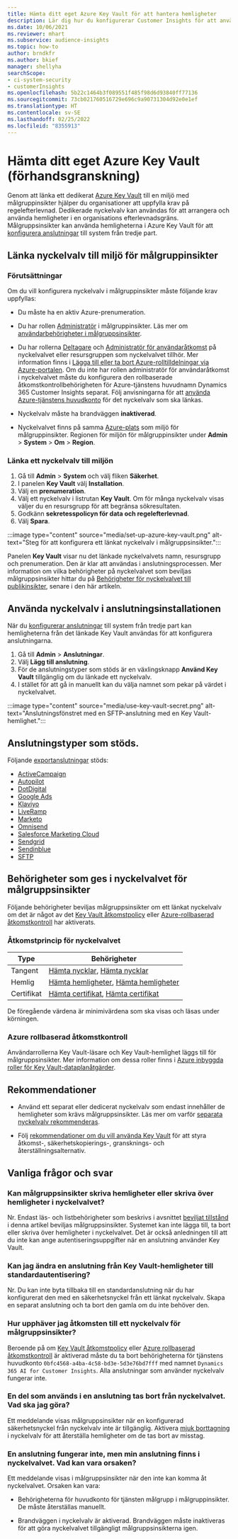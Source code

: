 ```yaml
---
title: Hämta ditt eget Azure Key Vault för att hantera hemligheter
description: Lär dig hur du konfigurerar Customer Insights för att använda ditt eget Azure Key Vault.
ms.date: 10/06/2021
ms.reviewer: mhart
ms.subservice: audience-insights
ms.topic: how-to
author: brndkfr
ms.author: bkief
manager: shellyha
searchScope:
- ci-system-security
- customerInsights
ms.openlocfilehash: 5b22c1464b3f089551f485f98d6d93840ff77136
ms.sourcegitcommit: 73cb021760516729e696c9a90731304d92e0e1ef
ms.translationtype: HT
ms.contentlocale: sv-SE
ms.lasthandoff: 02/25/2022
ms.locfileid: "8355913"
---
```

# <a name="bring-your-own-azure-key-vault-preview"></a>Hämta ditt eget Azure Key Vault (förhandsgranskning)

Genom att länka ett dedikerat [Azure Key Vault](/azure/key-vault/general/basic-concepts) till en miljö med målgruppinsikter hjälper du organisationer att uppfylla krav på regelefterlevnad.
Dedikerade nyckelvalv kan användas för att arrangera och använda hemligheter i en organisations efterlevnadsgräns. Målgruppsinsikter kan använda hemligheterna i Azure Key Vault för att [konfigurera anslutningar](connections.md) till system från tredje part.

## <a name="link-the-key-vault-to-the-audience-insights-environment"></a>Länka nyckelvalv till miljö för målgruppinsikter

### <a name="prerequisites"></a>Förutsättningar

Om du vill konfigurera nyckelvalv i målgruppinsikter måste följande krav uppfyllas:

- Du måste ha en aktiv Azure-prenumeration.

- Du har rollen [Administratör](permissions.md#administrator) i målgruppinsikter. Läs mer om [användarbehörigheter i målgruppsinsikter](permissions.md#assign-roles-and-permissions).

- Du har rollerna [Deltagare](/azure/role-based-access-control/built-in-roles#contributor) och [Administratör för användaråtkomst](/azure/role-based-access-control/built-in-roles#user-access-administrator) på nyckelvalvet eller resursgruppen som nyckelvalvet tillhör. Mer information finns i [Lägga till eller ta bort Azure-rolltilldelningar via Azure-portalen](/azure/role-based-access-control/role-assignments-portal). Om du inte har rollen administratör för användaråtkomst i nyckelvalvet måste du konfigurera den rollbaserade åtkomstkontrollbehörigheten för Azure-tjänstens huvudnamn Dynamics 365 Customer Insights separat. Följ anvisningarna för att [använda Azure-tjänstens huvudkonto](connect-service-principal.md) för det nyckelvalv som ska länkas.

- Nyckelvalv måste ha brandväggen **inaktiverad**.

- Nyckelvalvet finns på samma [Azure-plats](https://azure.microsoft.com/global-infrastructure/geographies/#overview) som miljö för målgruppinsikter. Regionen för miljön för målgruppinsikter under **Admin** > **System** > **Om** > **Region**.

### <a name="link-a-key-vault-to-the-environment"></a>Länka ett nyckelvalv till miljön

1. Gå till **Admin** > **System** och välj fliken **Säkerhet**.
1. I panelen **Key Vault** välj **Installation**.
1. Välj en **prenumeration**.
1. Välj ett nyckelvalv i listrutan **Key Vault**. Om för många nyckelvalv visas väljer du en resursgrupp för att begränsa sökresultaten.
1. Godkänn **sekretesspolicyn för data och regelefterlevnad**.
1. Välj **Spara**.

:::image type="content" source="media/set-up-azure-key-vault.png" alt-text="Steg för att konfigurera ett länkat nyckelvalv i målgruppsinsikter.":::

Panelen **Key Vault** visar nu det länkade nyckelvalvets namn, resursgrupp och prenumeration. Den är klar att användas i anslutningsprocessen.
Mer information om vilka behörigheter på nyckelvalvet som beviljas målgruppsinsikter hittar du på [Behörigheter för nyckelvalvet till publikinsikter](#permissions-granted-on-the-key-vault-to-audience-insights), senare i den här artikeln.

## <a name="use-the-key-vault-in-the-connection-setup"></a>Använda nyckelvalv i anslutningsinstallationen

När du [konfigurerar anslutningar](connections.md) till system från tredje part kan hemligheterna från det länkade Key Vault användas för att konfigurera anslutningarna.

1. Gå till **Admin** > **Anslutningar**.
1. Välj **Lägg till anslutning**.
1. För de anslutningstyper som stöds är en växlingsknapp **Använd Key Vault** tillgänglig om du länkade ett nyckelvalv.
1. I stället för att gå in manuellt kan du välja namnet som pekar på värdet i nyckelvalvet.

:::image type="content" source="media/use-key-vault-secret.png" alt-text="Anslutningsfönstret med en SFTP-anslutning med en Key Vault-hemlighet.":::

## <a name="supported-connection-types"></a>Anslutningstyper som stöds.

Följande [exportanslutningar](export-destinations.md) stöds:

* [ActiveCampaign](export-active-campaign.md)
* [Autopilot](export-autopilot.md)
* [DotDigital](export-dotdigital.md)
* [Google Ads](export-google-ads.md)
* [Klaviyo](export-klaviyo.md)
* [LiveRamp](export-liveramp.md)
* [Marketo](export-marketo.md)
* [Omnisend](export-omnisend.md)
* [Salesforce Marketing Cloud](export-salesforce.md)
* [Sendgrid](export-sendgrid.md)
* [Sendinblue](export-sendinblue.md)
* [SFTP](export-sftp.md)

## <a name="permissions-granted-on-the-key-vault-to-audience-insights"></a>Behörigheter som ges i nyckelvalvet för målgruppsinsikter

Följande behörigheter beviljas målgruppsinsikter om ett länkat nyckelvalv om det är något av det [Key Vault åtkomstpolicy](/azure/key-vault/general/assign-access-policy?tabs=azure-portal) eller [Azure-rollbaserad åtkomstkontroll](/azure/key-vault/general/rbac-guide?tabs=azure-cli) har aktiverats.

### <a name="key-vault-access-policy"></a>Åtkomstprincip för nyckelvalvet

| Type        | Behörigheter          |
| ----------- | -------------------- |
| Tangent         | [Hämta nycklar](/rest/api/keyvault/get-keys), [Hämta nycklar](/rest/api/keyvault/get-key)                                 |
| Hemlig      | [Hämta hemligheter](/rest/api/keyvault/get-secrets), [Hämta hemligheter](/rest/api/keyvault/get-secret)                     |
| Certifikat | [Hämta certifikat](/rest/api/keyvault/get-certificates), [Hämta certifikat](/rest/api/keyvault/get-certificate) |

De föregående värdena är minimivärdena som ska visas och läsas under körningen.

### <a name="azure-role-based-access-control"></a>Azure rollbaserad åtkomstkontroll

Användarrollerna Key Vault-läsare och Key Vault-hemlighet läggs till för målgruppsinsikter. Mer information om dessa roller finns i [Azure inbyggda roller för Key Vault-dataplanåtgärder](/azure/key-vault/general/rbac-guide?tabs=azure-cli).

## <a name="recommendations"></a>Rekommendationer

- Använd ett separat eller dedicerat nyckelvalv som endast innehåller de hemligheter som krävs målgruppsinsikter. Läs mer om varför [separata nyckelvalv rekommenderas](/azure/key-vault/general/best-practices#why-we-recommend-separate-key-vaults).

- Följ [rekommendationer om du vill använda Key Vault](/azure/key-vault/general/best-practices#turn-on-logging) för att styra åtkomst-, säkerhetskopierings-, gransknings- och återställningsalternativ.

## <a name="frequently-asked-questions"></a>Vanliga frågor och svar

### <a name="can-audience-insights-write-secrets-or-overwrite-secrets-into-the-key-vault"></a>Kan målgruppsinsikter skriva hemligheter eller skriva över hemligheter i nyckelvalvet?

Nr. Endast läs- och listbehörigheter som beskrivs i avsnittet [beviljat tillstånd](#permissions-granted-on-the-key-vault-to-audience-insights) i denna artikel beviljas målgruppsinsikter. Systemet kan inte lägga till, ta bort eller skriva över hemligheter i nyckelvalvet. Det är också anledningen till att du inte kan ange autentiseringsuppgifter när en anslutning använder Key Vault.

### <a name="can-i-change-a-connection-from-using-key-vault-secrets-to-default-authentication"></a>Kan jag ändra en anslutning från Key Vault-hemligheter till standardautentisering?

Nr. Du kan inte byta tillbaka till en standardanslutning när du har konfigurerat den med en säkerhetsnyckel från ett länkat nyckelvalv. Skapa en separat anslutning och ta bort den gamla om du inte behöver den.

### <a name="how-can-i-revoke-access-to-a-key-vault-for-audience-insights"></a>Hur upphäver jag åtkomsten till ett nyckelvalv för målgruppsinsikter?

Beroende på om [Key Vault åtkomstpolicy](/azure/key-vault/general/assign-access-policy?tabs=azure-portal) eller [Azure rollbaserad åtkomstkontroll](/azure/key-vault/general/rbac-guide?tabs=azure-cli) är aktiverad måste du ta bort behörigheterna för tjänstens huvudkonto `0bfc4568-a4ba-4c58-bd3e-5d3e76bd7fff` med namnet `Dynamics 365 AI for Customer Insights`. Alla anslutningar som använder nyckelvalv fungerar inte.

### <a name="a-secret-thats-used-in-a-connection-got-removed-from-the-key-vault-what-can-i-do"></a>En del som används i en anslutning tas bort från nyckelvalvet. Vad ska jag göra?

Ett meddelande visas målgruppsinsikter när en konfigurerad säkerhetsnyckel från nyckelvalv inte är tillgänglig. Aktivera [mjuk borttagning](/azure/key-vault/general/soft-delete-overview) i nyckelvalv för att återställa hemligheter om de tas bort av misstag.

### <a name="a-connection-doesnt-work-but-my-secret-is-in-the-key-vault-what-might-be-the-cause"></a>En anslutning fungerar inte, men min anslutning finns i nyckelvalvet. Vad kan vara orsaken?

Ett meddelande visas i målgruppsinsikter när den inte kan komma åt nyckelvalvet. Orsaken kan vara:

- Behörigheterna för huvudkonto för tjänsten målgrupp i målgruppinsikter. De måste återställas manuellt.

- Brandväggen i nyckelvalv är aktiverad. Brandväggen måste inaktiveras för att göra nyckelvalvet tillgängligt målgruppsinsikterna igen.

